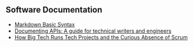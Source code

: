 ## Software Documentation

- [Markdown Basic Syntax](https://www.markdownguide.org/basic-syntax/)
- [Documenting APIs: A guide for technical writers and engineers](https://idratherbewriting.com/learnapidoc/)
- [How Big Tech Runs Tech Projects and the Curious Absence of Scrum](https://blog.pragmaticengineer.com/project-management-at-big-tech/)
